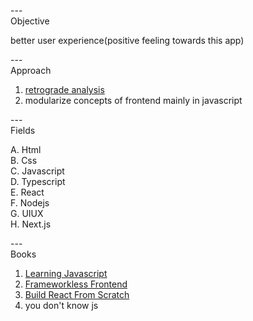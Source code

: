 ---\
Objective


better user experience(positive feeling towards this app)



---\
Approach


1. [retrograde analysis](https://www.youtube.com/watch?v=v34NqCbAA1c&ab_channel=TED-Ed)
2. modularize concepts of frontend mainly in javascript



---\
Fields

A. Html\
B. Css\
C. Javascript\
D. Typescript\
E. React\
F. Nodejs\
G. UIUX\
H. Next.js


---\
Books

1. [Learning Javascript](https://github.com/Doohwancho/javascript)
2. [Frameworkless Frontend](https://github.com/Doohwancho/javascript)
3. [Build React From Scratch](https://github.com/Doohwancho/javascript/tree/main/react-from-scratch)
4. you don't know js

